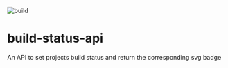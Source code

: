 ![build](https://status-api.mostserene.eu/projects/2?)
# build-status-api
An API to set projects build status and return the corresponding svg badge
